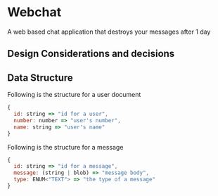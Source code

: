 # Webchat

A web based chat application that destroys your messages after 1 day

## Design Considerations and decisions

## Data Structure

Following is the structure for a user document

```js
{
  id: string => "id for a user",
  number: number => "user's number",
  name: string => "user's name"
}
```

Following is the structure for a message

```js
{
  id: string => "id for a message",
  message: (string | blob) => "message body",
  type: ENUM<"TEXT"> => "the type of a message"
}
```
